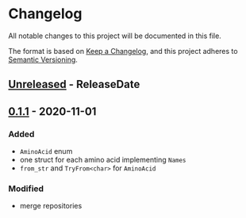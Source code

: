 # Changelog
All notable changes to this project will be documented in this file.

The format is based on [Keep a Changelog](https://keepachangelog.com/en/1.0.0/),
and this project adheres to [Semantic Versioning](https://semver.org/spec/v2.0.0.html).


<!-- next-header -->

## [Unreleased] - ReleaseDate

## [0.1.1] - 2020-11-01

### Added

- `AminoAcid` enum
- one struct for each amino acid implementing `Names`
- `from_str` and `TryFrom<char>` for `AminoAcid`


### Modified

- merge repositories

<!-- next-url -->
[Unreleased]: https://github.com/jeanmanguy/rust-amino-acids/compare/aa-names-v0.1.1...HEAD
[0.1.1]: https://github.com/jeanmanguy/rust-amino-acids/compare/cdb9eb4<...aa-names-v0.1.1